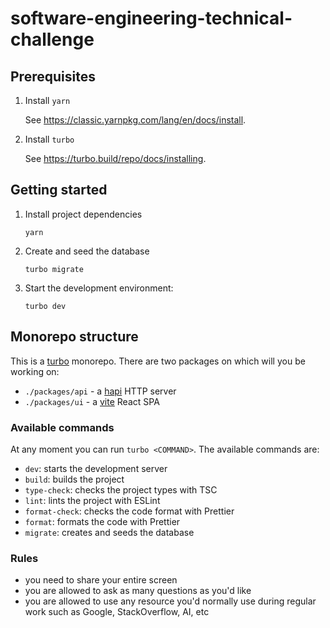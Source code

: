 # software-engineering-technical-challenge

## Prerequisites

1. Install `yarn`

    See https://classic.yarnpkg.com/lang/en/docs/install.

2. Install `turbo`

    See https://turbo.build/repo/docs/installing.

## Getting started

1. Install project dependencies

    ```
    yarn
    ```

1.  Create and seed the database

    ```
    turbo migrate
    ```

2. Start the development environment:

    ```
    turbo dev
    ```

## Monorepo structure

This is a [turbo](https://turbo.build/repo/docs) monorepo. There are two packages on which will you be working on:

- `./packages/api` - a [hapi](https://hapi.dev/) HTTP server
- `./packages/ui` - a [vite](https://vitejs.dev/guide/) React SPA

### Available commands

At any moment you can run `turbo <COMMAND>`. The available commands are:

- `dev`: starts the development server
- `build`: builds the project
- `type-check`: checks the project types with TSC
- `lint`: lints the project with ESLint
- `format-check`: checks the code format with Prettier
- `format`: formats the code with Prettier
- `migrate`: creates and seeds the database

### Rules

- you need to share your entire screen
- you are allowed to ask as many questions as you'd like
- you are allowed to use any resource you'd normally use during regular work such as Google, StackOverflow, AI, etc
